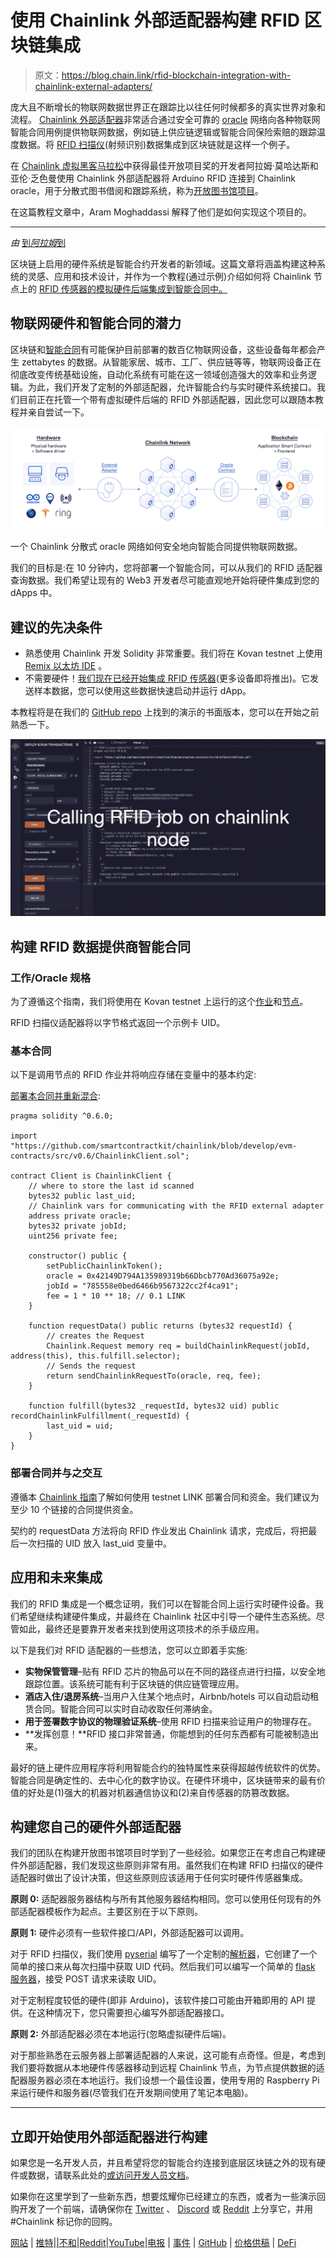 # 使用 Chainlink 外部适配器构建 RFID 区块链集成

> 原文：<https://blog.chain.link/rfid-blockchain-integration-with-chainlink-external-adapters/>

庞大且不断增长的物联网数据世界正在跟踪比以往任何时候都多的真实世界对象和流程。 [Chainlink 外部适配器](https://blog.chain.link/build-and-use-external-adapters/)非常适合通过安全可靠的 [oracle](https://chain.link/education/blockchain-oracles) 网络向各种物联网智能合同用例提供物联网数据，例如链上供应链逻辑或智能合同保险索赔的跟踪温度数据。将 [RFID 扫描仪](https://www.techopedia.com/definition/26992/radio-frequency-identification-reader-rfid-reader#:~:text=A%20radio%20frequency%20identification%20reader%20(RFID%20reader)%20is%20a%20device,in%20theory%20to%20bar%20codes.)(射频识别)数据集成到区块链就是这样一个例子。

在 [Chainlink 虚拟黑客马拉松](https://blog.chain.link/congratulations-to-the-winners-of-the-chainlink-virtual-hackathon-2020/)中获得最佳开放项目奖的开发者阿拉姆·莫哈达斯和亚伦·乏色曼使用 Chainlink 外部适配器将 Arduino RFID 连接到 Chainlink oracle，用于分散式图书借阅和跟踪系统，称为[开放图书馆项目](https://devpost.com/software/the-open-library-project)。

在这篇教程文章中，Aram Moghaddassi 解释了他们是如何实现这个项目的。

* * *

*由* [到*阿拉姆*到](http://about.me/AramMogha)

区块链上启用的硬件系统是智能合约开发者的新领域。这篇文章将涵盖构建这种系统的灵感、应用和技术设计，并作为一个教程(通过示例)介绍如何将 Chainlink 节点上的 [RFID 传感器的模拟硬件后端集成到智能合同中。](https://market.link/jobs/1f42390a-7c19-42ec-a785-a0fc9d609b28)

## 物联网硬件和智能合同的潜力

区块链和[智能合同](https://chain.link/education/smart-contracts)有可能保护目前部署的数百亿物联网设备，这些设备每年都会产生 zettabytes 的数据。从智能家居、城市、工厂、供应链等等，物联网设备正在彻底改变传统基础设施，自动化系统有可能在这一领域创造强大的效率和业务逻辑。为此，我们开发了定制的外部适配器，允许智能合约与实时硬件系统接口。我们目前正在托管一个带有虚拟硬件后端的 RFID 外部适配器，因此您可以跟随本教程并亲自尝试一下。



![How a Chainlink decentralized oracle network securely feeds IoT data to smart contracts.](img/56f698e72d98d89ba7f7d0528bef5bd0.png)

<figcaption id="caption-attachment-620" class="wp-caption-text">一个 Chainlink 分散式 oracle 网络如何安全地向智能合同提供物联网数据。</figcaption>





我们的目标是:在 10 分钟内，您将部署一个智能合同，可以从我们的 RFID 适配器查询数据。我们希望让现有的 Web3 开发者尽可能直观地开始将硬件集成到您的 dApps 中。

## 建议的先决条件

*   熟悉使用 Chainlink 开发 Solidity 非常重要。我们将在 Kovan testnet 上使用 [Remix 以太坊 IDE](https://remix.ethereum.org/) 。
*   不需要硬件！[我们现在已经开始集成 RFID 传感器](https://market.link/jobs/1f42390a-7c19-42ec-a785-a0fc9d609b28)(更多设备即将推出)。它发送样本数据，您可以使用这些数据快速启动并运行 dApp。

本教程将是在我们的 [GitHub repo](https://github.com/amoghaddassi/rfid-external-adapter) 上找到的演示的书面版本，您可以在开始之前熟悉一下。

[![](img/238d2507484fea6a2d67c090c9fc6750.png)](https://www.youtube.com/watch?v=NdmyUhuQpgI&width=640&height=480) 

## 构建 RFID 数据提供商智能合同

### 工作/Oracle 规格

为了遵循这个指南，我们将使用在 Kovan testnet 上运行的这个[作业](https://market.link/jobs/1f42390a-7c19-42ec-a785-a0fc9d609b28)和[节点](https://market.link/profile/nodes/305e6143-288c-4acc-bf23-e9524549d3e8/overview)。

RFID 扫描仪适配器将以字节格式返回一个示例卡 UID。

### 基本合同

以下是调用节点的 RFID 作业并将响应存储在变量中的基本约定:

[部署本合同并重新混合](https://remix.ethereum.org/#version=soljson-v0.6.0+commit.26b70077.js&optimize=false&evmVersion=null&gist=15eae06de1a102701ac6c8cb23eb48e5):

```
pragma solidity ^0.6.0;

import "https://github.com/smartcontractkit/chainlink/blob/develop/evm-contracts/src/v0.6/ChainlinkClient.sol";

contract Client is ChainlinkClient {
    // where to store the last id scanned
    bytes32 public last_uid;
    // Chainlink vars for communicating with the RFID external adapter
    address private oracle;
    bytes32 private jobId;
    uint256 private fee;

    constructor() public {
        setPublicChainlinkToken();
        oracle = 0x42149D794A135989319b66Dbcb770Ad36075a92e;
        jobId = "785558e0bed6466b9567322cc2f4ca91";
        fee = 1 * 10 ** 18; // 0.1 LINK
    }

    function requestData() public returns (bytes32 requestId) {
        // creates the Request
        Chainlink.Request memory req = buildChainlinkRequest(jobId, address(this), this.fulfill.selector);
        // Sends the request
        return sendChainlinkRequestTo(oracle, req, fee);
    }

    function fulfill(bytes32 _requestId, bytes32 uid) public recordChainlinkFulfillment(_requestId) {
        last_uid = uid;
    }
}

```

### 部署合同并与之交互

遵循本 [Chainlink 指南](https://docs.chain.link/docs/example-walkthrough#introduction)了解如何使用 testnet LINK 部署合同和资金。我们建议为至少 10 个链接的合同提供资金。

契约的 requestData 方法将向 RFID 作业发出 Chainlink 请求，完成后，将把最后一次扫描的 UID 放入 last_uid 变量中。

## 应用和未来集成

我们的 RFID 集成是一个概念证明，我们可以在智能合同上运行实时硬件设备。我们希望继续构建硬件集成，并最终在 Chainlink 社区中引导一个硬件生态系统。尽管如此，最终还是要靠开发者来找到使用这项技术的杀手级应用。

以下是我们对 RFID 适配器的一些想法，您可以立即着手实施:

*   **实物保管管理**–贴有 RFID 芯片的物品可以在不同的路径点进行扫描，以安全地跟踪位置。该系统可能有利于区块链的供应链管理应用。
*   **酒店入住/退房系统**–当用户入住某个地点时，Airbnb/hotels 可以自动启动租赁合同。智能合同可以实时自动收取任何滞纳金。
*   **用于签署数字协议的物理验证系统**–使用 RFID 扫描来验证用户的物理存在。
*   **发挥创意！**RFID 接口非常普通，你能想到的任何东西都有可能被制造出来。

最好的链上硬件应用程序将利用智能合约的独特属性来获得超越传统软件的优势。智能合同是确定性的、去中心化的数字协议。在硬件环境中，区块链带来的最有价值的好处是(1)强大的机器对机器通信协议和(2)来自传感器的防篡改数据。

## 构建您自己的硬件外部适配器

我们的团队在构建开放图书馆项目时学到了一些经验。如果您正在考虑自己构建硬件外部适配器，我们发现这些原则非常有用。虽然我们在构建 RFID 扫描仪的硬件适配器时做出了设计决策，但这些原则应该适用于任何实时硬件传感器集成。

**原则 0:** 适配器服务器结构与所有其他服务器结构相同。您可以使用任何现有的外部适配器模板作为起点。主要区别在于以下原则。

**原则 1:** 硬件必须有一些软件接口/API，外部适配器可以调用。

对于 RFID 扫描仪，我们使用 [pyserial](https://pyserial.readthedocs.io/en/latest/) 编写了一个定制的[解析器](https://github.com/amoghaddassi/embed.network/blob/main/adapters/rfid/rfid.py)，它创建了一个简单的接口来从每次扫描中获取 UID 代码。然后我们可以编写一个简单的 [flask 服务器](https://github.com/amoghaddassi/embed.network/blob/main/adapters/rfid/rfid_adapter.py)，接受 POST 请求来读取 UID。

对于定制程度较低的硬件(即非 Arduino)，该软件接口可能由开箱即用的 API 提供。在这种情况下，您只需要担心编写外部适配器接口。

**原则 2:** 外部适配器必须在本地运行(忽略虚拟硬件后端)。

对于那些熟悉在云服务器上部署适配器的人来说，这可能有点奇怪。但是，考虑到我们要将数据从本地硬件传感器移动到远程 Chainlink 节点，为节点提供数据的适配器服务器必须在本地运行。我们设想一个最佳设置，使用专用的 Raspberry Pi 来运行硬件和服务器(尽管我们在开发期间使用了笔记本电脑)。

* * *

## 立即开始使用外部适配器进行构建

如果您是一名开发人员，并且希望将您的智能合约连接到底层区块链之外的现有硬件或数据，请联系此处的[或访问](https://chainlinkcommunity.typeform.com/to/OYQO67EF?page=blog)[开发人员文档](https://docs.chain.link/)。

如果你在这里学到了一些新东西，想要炫耀你已经建立的东西，或者为一些演示回购开发了一个前端，请确保你在 [Twitter](https://twitter.com/chainlink) 、 [Discord](https://discord.gg/Szt3FYj) 或 [Reddit](https://www.reddit.com/r/Chainlink/) 上分享它，并用#Chainlink 标记你的回购。

[网站](https://chain.link/) | [推特](https://twitter.com/chainlink)|[|](https://www.reddit.com/r/Chainlink/)[不和](https://discordapp.com/invite/aSK4zew)|[Reddit](https://www.reddit.com/r/Chainlink/)|[YouTube](https://www.youtube.com/channel/UCnjkrlqaWEBSnKZQ71gdyFA)|[电报](https://t.me/chainlinkofficial) | [事件](https://blog.chain.link/tag/events/) | [GitHub](https://github.com/smartcontractkit/chainlink) | [价格供稿](https://feeds.chain.link/) | [DeFi](https://defi.chain.link/)